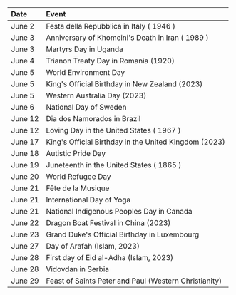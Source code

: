 | Date    | Event                                                  |
|:--------|:-------------------------------------------------------|
| June 2  | Festa della Repubblica in Italy ( 1946 )               |
| June 3  | Anniversary of Khomeini's Death in Iran ( 1989 )       |
| June 3  | Martyrs Day in Uganda                                  |
| June 4  | Trianon Treaty Day in Romania (1920)                   |
| June 5  | World Environment Day                                  |
| June 5  | King's Official Birthday in New Zealand (2023)         |
| June 5  | Western Australia Day (2023)                           |
| June 6  | National Day of Sweden                                 |
| June 12 | Dia dos Namorados in Brazil                            |
| June 12 | Loving Day in the United States ( 1967 )               |
| June 17 | King's Official Birthday in  the United Kingdom (2023) |
| June 18 | Autistic Pride Day                                     |
| June 19 | Juneteenth in the United States ( 1865 )               |
| June 20 | World Refugee Day                                      |
| June 21 | Fête de la Musique                                     |
| June 21 | International Day of Yoga                              |
| June 21 | National Indigenous Peoples Day in Canada              |
| June 22 | Dragon Boat Festival in China (2023)                   |
| June 23 | Grand Duke's Official Birthday in Luxembourg           |
| June 27 | Day of Arafah (Islam, 2023)                            |
| June 28 | First day of Eid al-Adha (Islam, 2023)                 |
| June 28 | Vidovdan in Serbia                                     |
| June 29 | Feast of Saints Peter and Paul (Western Christianity)  |